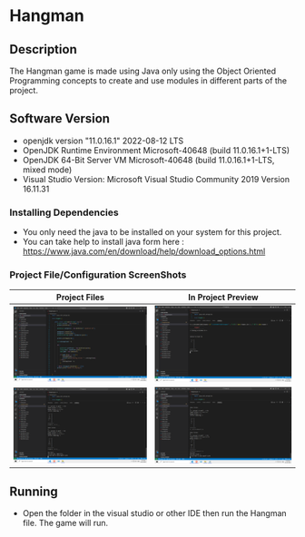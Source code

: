 # Hangman
## Description
The Hangman game is made using Java only using the Object Oriented Programming concepts to create and use modules in different parts of the project.

## Software Version
- openjdk version "11.0.16.1" 2022-08-12 LTS
- OpenJDK Runtime Environment Microsoft-40648 (build 11.0.16.1+1-LTS)
- OpenJDK 64-Bit Server VM Microsoft-40648 (build 11.0.16.1+1-LTS, mixed mode)
- Visual Studio Version: Microsoft Visual Studio Community 2019 Version 16.11.31
  
### Installing Dependencies
- You only need the java to be installed on your system for this project.
- You can take help to install java form here : https://www.java.com/en/download/help/download_options.html

### Project File/Configuration ScreenShots
Project Files             |  In Project Preview
:-------------------------:|:-------------------------:
![Alt text](Screenshots/1.png)  |  ![Alt text](Screenshots/2.png)
![Alt text](Screenshots/3.png)  |  ![Alt text](Screenshots/4.png)

## Running
- Open the folder in the visual studio or other IDE then run the Hangman file. The game will run.
